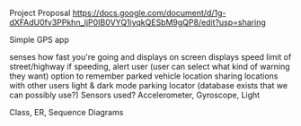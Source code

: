 Project Proposal
https://docs.google.com/document/d/1g-dXFAdU0fv3PPkhn_ljP0IB0VYQ1iyqkQESbM9gQP8/edit?usp=sharing

Simple GPS app

senses how fast you're going and displays on screen
displays speed limit of street/highway
if speeding, alert user (user can select what kind of warning they want)
option to remember parked vehicle location
sharing locations with other users
light & dark mode
parking locator (database exists that we can possibly use?)
Sensors used? Accelerometer, Gyroscope, Light

Class, ER, Sequence Diagrams
